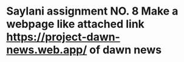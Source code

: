 # Saylani assignment NO. 8 Make a webpage like attached link https://project-dawn-news.web.app/ of dawn news
